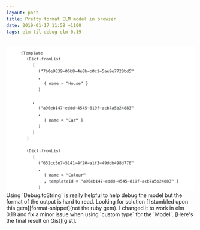 ```yaml
---
layout: post
title: Pretty format ELM model in browser
date: 2019-01-17 11:58 +1100
tags: elm til debug elm-0.19
---
```

<img src="/assets/images/elm-debug-format.png" alt="An example of pretty format in browser" />
Using `Debug.toString` is really helpful to help debug the model but the format of the output is hard to read. Looking
for solution [I stumbled upon this gem][format-snippet](not the ruby gem). I changed it to work in elm 0.19 and fix a minor issue when using
`custom type` for the `Model`. [Here's the final result on Gist][gist].

[format-snippet]: https://stackoverflow.com/questions/40517852/elm-how-to-pretty-print-the-model-in-the-browser?answertab=votes#tab-top
[gist]: https://gist.github.com/roine/604e46a40cb6e4ae144533fbeb1aef2f